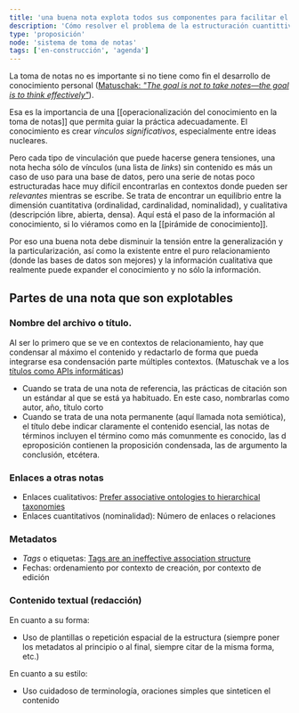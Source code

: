 ```yaml
---
title: 'una buena nota explota todos sus componentes para facilitar el trabajo cognitivo y la vinculación'
description: 'Cómo resolver el problema de la estructuración cuantittiva y la finura cualitativa de una nota'
type: 'proposición'
node: 'sistema de toma de notas'
tags: ['en-construcción', 'agenda']
---
```


La toma de notas no es importante si no tiene como fin el desarrollo de conocimiento personal ([Matuschak: *"The goal is not to take notes—the goal is to think effectively"*](https://notes.andymatuschak.org/z7kEFe6NfUSgtaDuUjST1oczKKzQQeQWk4Dbc)).

Esa es la importancia de una [[operacionalización del conocimiento en la toma de notas]] que permita guiar la práctica adecuadamente. El conocimiento es crear *vínculos significativos*, especialmente entre ideas nucleares.

Pero cada tipo de vinculación que puede hacerse genera tensiones, una nota hecha sólo de vínculos (una lista de *links*) sin contenido es más un caso de uso para una base de datos, pero una serie de notas poco estructuradas hace muy difícil encontrarlas en contextos donde pueden ser *relevantes* mientras se escribe. Se trata de encontrar un equilibrio entre la dimensión cuantitativa (ordinalidad, cardinalidad, nominalidad), y cualitativa (descripción libre, abierta, densa). Aquí está el paso de la información al conocimiento, si lo viéramos como en la [[pirámide de conocimiento]].

Por eso una buena nota debe disminuir la tensión entre la generalización y la particularización, así como la existente entre el puro relacionamiento (donde las bases de datos son mejores) y la información cualitativa que realmente puede expander el conocimiento y no sólo la información.

## Partes de una nota que son explotables

### Nombre del archivo o título. 

Al ser lo primero que se ve en contextos de relacionamiento, hay que condensar al máximo el contenido y redactarlo de forma que pueda integrarse esa condensación parte múltiples contextos. (Matuschak ve a los [títulos como APIs informáticas](https://notes.andymatuschak.org/z3XP5GRmd9z1D2qCE7pxUvbeSVeQuMiqz9x1C))

- Cuando se trata de una nota de referencia, las prácticas de citación son un estándar al que se está ya habituado. En este caso, nombrarlas como autor, año, título corto
- Cuando se trata de una nota permanente (aquí llamada nota semiótica), el título debe indicar claramente el contenido esencial, las notas de términos incluyen el término como más comunmente es conocido, las d eproposición contienen la proposición condensada, las de argumento la conclusión, etcétera.

### Enlaces a otras notas

- Enlaces cualitativos: [Prefer associative ontologies to hierarchical taxonomies](https://notes.andymatuschak.org/z29hLZHiVt7W2uss2uMpSZquAX5T6vaeSF6Cy)
- Enlaces cuantitativos (nominalidad): Número de enlaces o relaciones

### Metadatos

- *Tags* o etiquetas: [Tags are an ineffective association structure](https://notes.andymatuschak.org/z3MzhvmesiD2htMaEFQJif7gJgyaHAQvKH49Z)
- Fechas: ordenamiento por contexto de creación, por contexto de edición

### Contenido textual (redacción)

En cuanto a su forma:

- Uso de plantillas o repetición espacial de la estructura (siempre poner los metadatos al principio o al final, siempre citar de la misma forma, etc.)

En cuanto a su estilo:

- Uso cuidadoso de terminología, oraciones simples que sinteticen el contenido